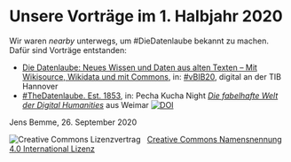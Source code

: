 <h1 id="Vorträge">Unsere Vorträge im 1. Halbjahr 2020</h1>
<p>Wir waren <i>nearby</i> unterwegs, um #DieDatenlaube bekannt zu machen. Dafür sind Vorträge entstanden:</p>
<ul>
<li><a href="https://doi.org/10.5446/36438">Die Datenlaube: Neues Wissen und Daten aus alten Texten – Mit Wikisource, Wikidata und mit Commons</a>, in: <a href="https://events.tib.eu/vbib20/">#vBIB20</a>, digital an der TIB Hannover</li>
<li><a href="https://zenodo.org/record/3908534">#TheDatenlaube. Est. 1853</a>, in: Pecha Kucha Night <i><a href="https://www.uni-weimar.de/projekte/schriftstellerinnen/pechakucha/">Die fabelhafte Welt der Digital Humanities</a></i> aus Weimar <a href="https://doi.org/10.5281/zenodo.3908534"><img src="https://zenodo.org/badge/DOI/10.5281/zenodo.3908534.svg" alt="DOI"></a></p></li>
</ul>

<p>Jens Bemme, 26. September 2020</p>
<img alt="Creative Commons Lizenzvertrag" style="border-width:0" src="https://i.creativecommons.org/l/by/4.0/80x15.png" />&nbsp;&nbsp;&nbsp;<a rel="license" href="http://creativecommons.org/licenses/by/4.0/">Creative Commons Namensnennung 4.0 International Lizenz</a> <a rel="license" href="http://creativecommons.org/licenses/by/4.0/">
  <script src="https://hypothes.is/embed.js" async></script>
